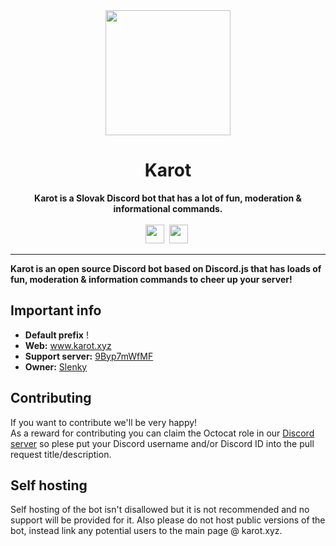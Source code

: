 <div align="center">
    <a href="https://karot.xyz"><img src="https://karot.xyz/assets/karot.png" height="200" width="200"></a>
    <h1>Karot</h1>
    <strong>Karot is a Slovak Discord bot that has a lot of fun, moderation & informational commands.</strong><br><br>
    <img src="https://forthebadge.com/images/badges/built-with-love.svg" height="30">&nbsp;
    <img src="https://forthebadge.com/images/badges/made-with-javascript.svg" height="30">&nbsp;
</div>

---

**Karot is an open source Discord bot based on Discord.js that has loads of fun, moderation & information commands to cheer up your server!**

## Important info

* **Default prefix** ! <br>
* **Web:** www.karot.xyz
* **Support server:** [9Byp7mWfMF](https://discord.com/invite/9Byp7mWfMF)
* **Owner:** [Slenky](https://github.com/Slenkston)

## Contributing

If you want to contribute we'll be very happy! <br>
As a reward for contributing you can claim the Octocat role in our [Discord server](https://discord.com/invite/9Byp7mWfMF) so plese put your Discord username and/or Discord ID into the pull request title/description.

## Self hosting

Self hosting of the bot isn't disallowed but it is not recommended and no support will be provided for it. Also please do not host public versions of the bot, instead link any potential users to the main page @ karot.xyz.
